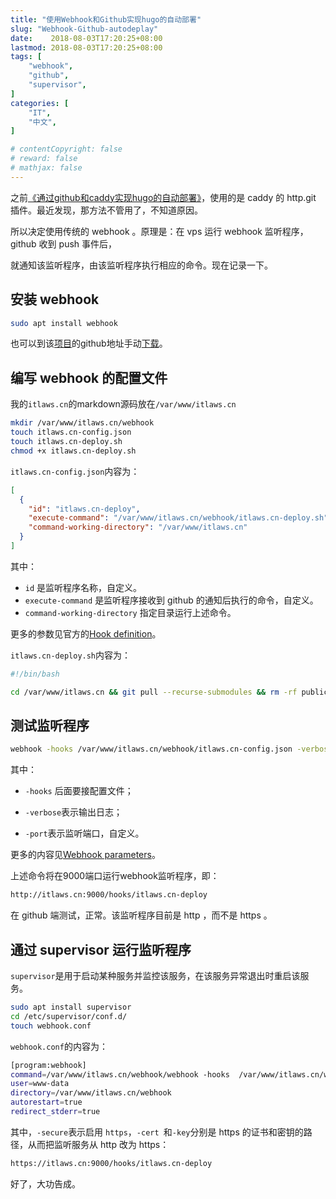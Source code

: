 ```yaml
---
title: "使用Webhook和Github实现hugo的自动部署"
slug: "Webhook-Github-autodeplay"
date:    2018-08-03T17:20:25+08:00
lastmod: 2018-08-03T17:20:25+08:00
tags: [
    "webhook",
    "github",
    "supervisor",
]
categories: [
    "IT",
    "中文",
]

# contentCopyright: false
# reward: false
# mathjax: false
---
```


之前[《通过github和caddy实现hugo的自动部署》](/post/hugo-caddy-autodeplay/)，使用的是 caddy 的 http.git 插件。最近发现，那方法不管用了，不知道原因。

所以决定使用传统的 webhook 。原理是：在 vps 运行 webhook 监听程序，github 收到 push 事件后，

就通知该监听程序，由该监听程序执行相应的命令。现在记录一下。

<!--more-->

## 安装 webhook

```bash
sudo apt install webhook
```

也可以到该[项目](https://github.com/adnanh/webhook)的github地址手动[下载](https://github.com/adnanh/webhook/releases)。

## 编写 webhook 的配置文件

我的`itlaws.cn`的markdown源码放在`/var/www/itlaws.cn`

```bash
mkdir /var/www/itlaws.cn/webhook
touch itlaws.cn-config.json
touch itlaws.cn-deploy.sh
chmod +x itlaws.cn-deploy.sh
```

`itlaws.cn-config.json`内容为：

```json
[
  {
    "id": "itlaws.cn-deploy",
    "execute-command": "/var/www/itlaws.cn/webhook/itlaws.cn-deploy.sh",
    "command-working-directory": "/var/www/itlaws.cn"
  }
]
```

其中：

- `id` 是监听程序名称，自定义。
- `execute-command` 是监听程序接收到 github 的通知后执行的命令，自定义。
- `command-working-directory` 指定目录运行上述命令。

更多的参数见官方的[Hook definition](https://github.com/adnanh/webhook/blob/master/docs/Hook-Definition.md)。

`itlaws.cn-deploy.sh`内容为：

```bash
#!/bin/bash

cd /var/www/itlaws.cn && git pull --recurse-submodules && rm -rf public && hugo
```



## 测试监听程序

```bash
webhook -hooks /var/www/itlaws.cn/webhook/itlaws.cn-config.json -verbose -port=9000
```

其中：

- `-hooks` 后面要接配置文件；

- `-verbose`表示输出日志；

- `-port`表示监听端口，自定义。

更多的内容见[Webhook parameters](https://github.com/adnanh/webhook/blob/master/docs/Webhook-Parameters.md)。

上述命令将在9000端口运行webhook监听程序，即：

```bash
http://itlaws.cn:9000/hooks/itlaws.cn-deploy
```

在 github 端测试，正常。该监听程序目前是 http ，而不是 https 。

## 通过 supervisor 运行监听程序

`supervisor`是用于启动某种服务并监控该服务，在该服务异常退出时重启该服务。

```bash
sudo apt install supervisor
cd /etc/supervisor/conf.d/
touch webhook.conf
```

`webhook.conf`的内容为：

```bash
[program:webhook]
command=/var/www/itlaws.cn/webhook/webhook -hooks  /var/www/itlaws.cn/webhook/itlaws.cn-config.json -verbose -port=9000 -secure -cert ssl证书的路径 -key ssl密钥路径
user=www-data
directory=/var/www/itlaws.cn/webhook
autorestart=true
redirect_stderr=true

```

其中，`-secure`表示启用 `https`，`-cert `和`-key`分别是 https 的证书和密钥的路径，从而把监听服务从 http 改为 https：

```bash
https://itlaws.cn:9000/hooks/itlaws.cn-deploy
```

 好了，大功告成。